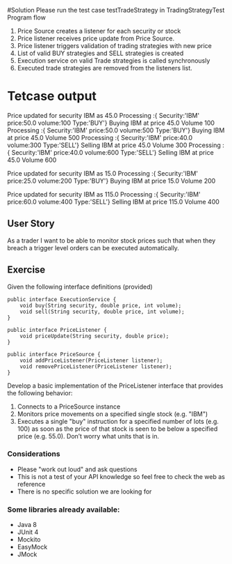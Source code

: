 #Solution
 Please run the test case testTradeStrategy in TradingStrategyTest 
 Program flow 
1. Price Source creates a listener for each security or stock 
2. Price listener receives price update from Price Source.
3. Price listener triggers validation of trading strategies with new price
4. List of valid BUY strategies and SELL strategies is created
5. Execution service on  valid Trade strategies is called synchronously
6. Executed trade strategies are removed from the listeners list.

# Tetcase output
Price updated for security IBM as 45.0
Processing :{ Security:'IBM' price:50.0 volume:100 Type:'BUY'}
Buying IBM at price 45.0 Volume 100
Processing :{ Security:'IBM' price:50.0 volume:500 Type:'BUY'}
Buying IBM at price 45.0 Volume 500
Processing :{ Security:'IBM' price:40.0 volume:300 Type:'SELL'}
Selling IBM at price 45.0 Volume 300
Processing :{ Security:'IBM' price:40.0 volume:600 Type:'SELL'}
Selling IBM at price 45.0 Volume 600

  Price updated for security IBM as 15.0
Processing :{ Security:'IBM' price:25.0 volume:200 Type:'BUY'}
Buying IBM at price 15.0 Volume 200

  Price updated for security IBM as 115.0
Processing :{ Security:'IBM' price:60.0 volume:400 Type:'SELL'}
Selling IBM at price 115.0 Volume 400


## User Story

As a trader I want to be able to monitor stock prices such that when they breach a trigger level orders can be executed automatically.

## Exercise

Given the following interface definitions (provided)

```
public interface ExecutionService {
    void buy(String security, double price, int volume);
    void sell(String security, double price, int volume);
}
```

```
public interface PriceListener {
    void priceUpdate(String security, double price);
}
```

```
public interface PriceSource {
    void addPriceListener(PriceListener listener);
    void removePriceListener(PriceListener listener);
}
```

Develop a basic implementation of the PriceListener interface that provides the following behavior:

1. Connects to a PriceSource instance
1. Monitors price movements on a specified single stock (e.g. "IBM")
1. Executes a single "buy" instruction for a specified number of lots (e.g. 100) as soon as the price of that stock is seen to be below
a specified price (e.g. 55.0). Don’t worry what units that is in.

### Considerations

* Please "work out loud" and ask questions
* This is not a test of your API knowledge so feel free to check the web as reference
* There is no specific solution we are looking for

### Some libraries already available:

* Java 8
* JUnit 4
* Mockito
* EasyMock
* JMock
